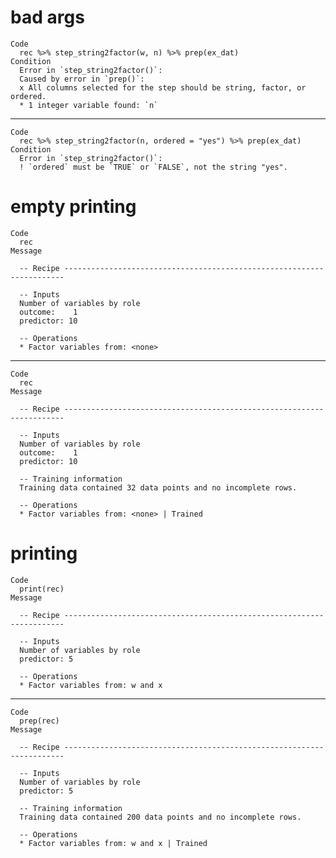 # bad args

    Code
      rec %>% step_string2factor(w, n) %>% prep(ex_dat)
    Condition
      Error in `step_string2factor()`:
      Caused by error in `prep()`:
      x All columns selected for the step should be string, factor, or ordered.
      * 1 integer variable found: `n`

---

    Code
      rec %>% step_string2factor(n, ordered = "yes") %>% prep(ex_dat)
    Condition
      Error in `step_string2factor()`:
      ! `ordered` must be `TRUE` or `FALSE`, not the string "yes".

# empty printing

    Code
      rec
    Message
      
      -- Recipe ----------------------------------------------------------------------
      
      -- Inputs 
      Number of variables by role
      outcome:    1
      predictor: 10
      
      -- Operations 
      * Factor variables from: <none>

---

    Code
      rec
    Message
      
      -- Recipe ----------------------------------------------------------------------
      
      -- Inputs 
      Number of variables by role
      outcome:    1
      predictor: 10
      
      -- Training information 
      Training data contained 32 data points and no incomplete rows.
      
      -- Operations 
      * Factor variables from: <none> | Trained

# printing

    Code
      print(rec)
    Message
      
      -- Recipe ----------------------------------------------------------------------
      
      -- Inputs 
      Number of variables by role
      predictor: 5
      
      -- Operations 
      * Factor variables from: w and x

---

    Code
      prep(rec)
    Message
      
      -- Recipe ----------------------------------------------------------------------
      
      -- Inputs 
      Number of variables by role
      predictor: 5
      
      -- Training information 
      Training data contained 200 data points and no incomplete rows.
      
      -- Operations 
      * Factor variables from: w and x | Trained

